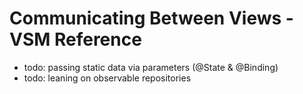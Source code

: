 #  Communicating Between Views - VSM Reference

- todo: passing static data via parameters (@State & @Binding)
- todo: leaning on observable repositories

